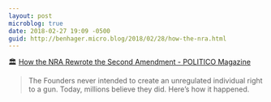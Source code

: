 ```yaml
---
layout: post
microblog: true
date: 2018-02-27 19:09 -0500
guid: http://benhager.micro.blog/2018/02/28/how-the-nra.html
---
```

🏛 [How the NRA Rewrote the Second Amendment - POLITICO Magazine](https://www.politico.com/magazine/story/2014/05/nra-guns-second-amendment-106856?o=1)

> The Founders never intended to create an unregulated individual right to a gun. Today, millions believe they did. Here’s how it happened.
